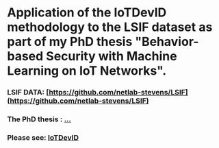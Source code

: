 # Application of the IoTDevID methodology to the LSIF dataset as part of my PhD thesis "Behavior-based Security with Machine Learning on IoT Networks". 



### LSIF DATA: [https://github.com/netlab-stevens/LSIF](https://github.com/netlab-stevens/LSIF)
### The PhD thesis  : [...](...)


### Please see:  [IoTDevID](https://github.com/kahramankostas/IoTDevIDv2/)
